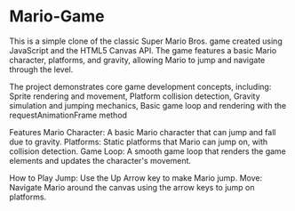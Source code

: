 # Mario-Game
This is a simple clone of the classic Super Mario Bros. game created using JavaScript and the HTML5 Canvas API. The game features a basic Mario character, platforms, and gravity, allowing Mario to jump and navigate through the level.

The project demonstrates core game development concepts, including:
Sprite rendering and movement, Platform collision detection, Gravity simulation and jumping mechanics, Basic game loop and rendering with the requestAnimationFrame method

Features
Mario Character: A basic Mario character that can jump and fall due to gravity.
Platforms: Static platforms that Mario can jump on, with collision detection.
Game Loop: A smooth game loop that renders the game elements and updates the character's movement.

How to Play
Jump: Use the Up Arrow key to make Mario jump.
Move: Navigate Mario around the canvas using the arrow keys to jump on platforms.
